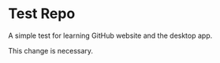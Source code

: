 # Test Repo
A simple test for learning GitHub website and the desktop app.

This change is necessary. 
